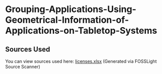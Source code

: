 # Grouping-Applications-Using-Geometrical-Information-of-Applications-on-Tabletop-Systems

## Sources Used
You can view sources used here: [licenses.xlsx](licenses.xlsx) (Generated via FOSSLight Source Scanner)
